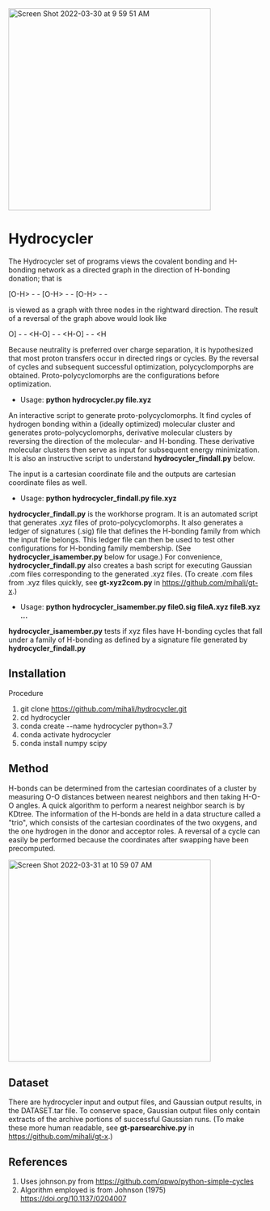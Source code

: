 <img width="400" alt="Screen Shot 2022-03-30 at 9 59 51 AM" src="https://user-images.githubusercontent.com/10854556/161368022-17f12de8-4c98-483b-9340-e24c68c5e86b.png">

# Hydrocycler

The Hydrocycler set of programs views the covalent bonding and H-bonding network as a directed graph in the direction of H-bonding donation; that is 

 \[O-H> - - \[O-H> - - \[O-H> - - 

is viewed as a graph with three nodes in the rightward direction.  The result of a reversal of the graph above would look like

 O] - - <H-O] - - <H-O] - - <H 

Because neutrality is preferred over charge separation, it is hypothesized that most proton transfers occur in directed rings or cycles. By the reversal of cycles and subsequent successful optimization, polycyclomporphs are obtained. Proto-polycyclomorphs are the configurations before optimization.                              

* Usage: **python hydrocycler.py file.xyz**

An interactive script to generate proto-polycyclomorphs. It find cycles of hydrogen bonding within a (ideally optimized) molecular cluster and generates proto-polycyclomorphs, derivative molecular clusters by reversing the direction of the molecular- and H-bonding. These derivative molecular clusters then serve as input for subsequent energy minimization. It is also an instructive script to understand **hydrocycler_findall.py** below.

The input is a cartesian coordinate file and the outputs are cartesian coordinate files as well.   
      
* Usage: **python hydrocycler_findall.py file.xyz**                               
                               
**hydrocycler_findall.py** is the workhorse program. It is an automated script that generates .xyz files of proto-polycyclomorphs. It also generates a ledger of signatures (.sig) file that defines the H-bonding family from which the input file belongs. This ledger file can then be used to test other configurations for H-bonding family membership. (See **hydrocycler_isamember.py** below for usage.) For convenience, **hydrocycler_findall.py** also creates a bash script for executing Gaussian .com files corresponding to the generated .xyz files. (To create .com files from .xyz files quickly, see **gt-xyz2com.py** in https://github.com/mihali/gt-x.)

                         
* Usage: **python hydrocycler_isamember.py file0.sig fileA.xyz fileB.xyz ...**
                               
**hydrocycler_isamember.py** tests if xyz files have H-bonding cycles that fall under a family of H-bonding as defined by a signature file generated by **hydrocycler_findall.py**                            
                                                                                        
## Installation

Procedure 
1. git clone https://github.com/mihali/hydrocycler.git 
2. cd hydrocycler
3. conda create --name hydrocycler python=3.7 
4. conda activate hydrocycler
5. conda install numpy scipy

## Method

H-bonds can be determined from the cartesian coordinates of a cluster by measuring O-O distances between nearest neighbors and then taking H-O-O angles. A quick algorithm to perform a nearest neighbor search is by KDtree. The information of the H-bonds are held in a data structure called a "trio", which consists of the cartesian coordinates of the two oxygens, and the one hydrogen in the donor and acceptor roles. A reversal of a cycle can easily be performed because the coordinates after swapping have been precomputed.
                               
<img width="400" alt="Screen Shot 2022-03-31 at 10 59 07 AM" src="https://user-images.githubusercontent.com/10854556/161396405-5fb370f5-307f-4430-8e63-5c5a25d56633.png">

## Dataset

There are hydrocycler input and output files, and Gaussian output results, in the DATASET.tar file. To conserve space, Gaussian output files only contain extracts of the archive portions of successful Gaussian runs. (To make these more human readable, see **gt-parsearchive.py** in https://github.com/mihali/gt-x.)

## References

1. Uses johnson.py from https://github.com/qpwo/python-simple-cycles
2. Algorithm employed is from Johnson (1975) https://doi.org/10.1137/0204007


  
